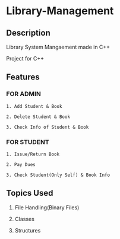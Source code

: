 # Library-Management

## Description
Library System Mangaement made in C++

Project for C++

## Features

  ### FOR ADMIN
    1. Add Student & Book
    
    2. Delete Student & Book
    
    3. Check Info of Student & Book

  ### FOR STUDENT
    1. Issue/Return Book
    
    2. Pay Dues
    
    3. Check Student(Only Self) & Book Info
  
## Topics Used
  1. File Handling(Binary Files)
  
  2. Classes
  
  3. Structures
  
